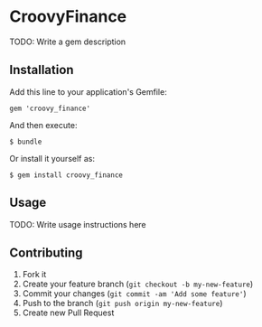 # CroovyFinance

TODO: Write a gem description

## Installation

Add this line to your application's Gemfile:

    gem 'croovy_finance'

And then execute:

    $ bundle

Or install it yourself as:

    $ gem install croovy_finance

## Usage

TODO: Write usage instructions here

## Contributing

1. Fork it
2. Create your feature branch (`git checkout -b my-new-feature`)
3. Commit your changes (`git commit -am 'Add some feature'`)
4. Push to the branch (`git push origin my-new-feature`)
5. Create new Pull Request
